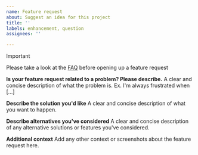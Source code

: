 ```yaml
---
name: Feature request
about: Suggest an idea for this project
title: ''
labels: enhancement, question
assignees: ''

---
```


> [!IMPORTANT]  
> Please take a look at the [FAQ](https://github.com/Z-Ray-Entertainment/optimus-ui/wiki/FAQ) before opening up a feature request

**Is your feature request related to a problem? Please describe.**
A clear and concise description of what the problem is. Ex. I'm always frustrated when [...]

**Describe the solution you'd like**
A clear and concise description of what you want to happen.

**Describe alternatives you've considered**
A clear and concise description of any alternative solutions or features you've considered.

**Additional context**
Add any other context or screenshots about the feature request here.
